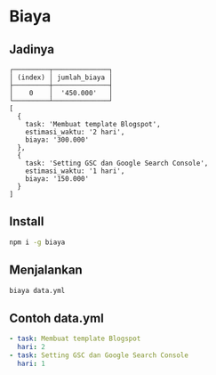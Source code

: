 # Biaya

## Jadinya

```
┌─────────┬──────────────┐
│ (index) │ jumlah_biaya │
├─────────┼──────────────┤
│    0    │  '450.000'   │
└─────────┴──────────────┘
[
  {
    task: 'Membuat template Blogspot',
    estimasi_waktu: '2 hari',
    biaya: '300.000'
  },
  {
    task: 'Setting GSC dan Google Search Console',
    estimasi_waktu: '1 hari',
    biaya: '150.000'
  }
]
```

## Install

```bash
npm i -g biaya
```

## Menjalankan

```bash
biaya data.yml
```

## Contoh data.yml

```yaml
- task: Membuat template Blogspot
  hari: 2
- task: Setting GSC dan Google Search Console
  hari: 1
```
